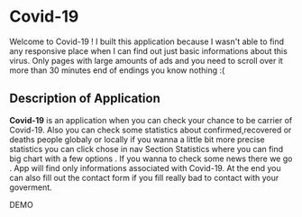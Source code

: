 # Covid-19 
Welcome to Covid-19 ! I built this application because I wasn't 
able to find any responsive place when I can find out just basic informations
about this virus. Only pages with large amounts of ads and you need to scroll
over it more than 30 minutes end of endings you know nothing :(

## Description of Application

**Covid-19** is an application when you can check your chance to be carrier
of Covid-19. Also you can check some statistics about confirmed,recovered or deaths people 
globaly or locally if you wanna a little bit more precise statistics you can
click chose in nav Section Statistics where you can find big chart with a few options
. If you wanna to check some news there we go . App will find only 
informations associated with Covid-19. At the end you can also fill out the contact form
if you fill really bad to contact with your goverment.

DEMO



  
